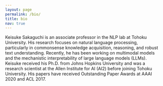 ```yaml
---
layout: page
permalink: /bio/
title: bio
nav: true
---
```


Keisuke Sakaguchi is an associate professor in the NLP lab at Tohoku University. His research focuses on natural language processing, particularly in commonsense knowledge acquisition, reasoning, and robust text understanding. Recently, he has been working on multimodal models and the mechanistic interpretability of large language models (LLMs). Keisuke received his Ph.D. from Johns Hopkins University and was a research scientist at the Allen Institute for AI (AI2) before joining Tohoku University. His papers have received Outstanding Paper Awards at AAAI 2020 and ACL 2017.
